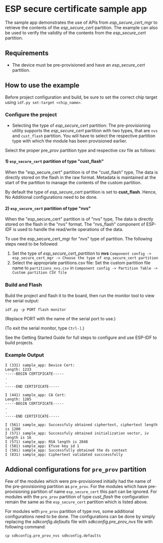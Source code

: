 # ESP secure certificate sample app

The sample app demonstrates the use of APIs from *esp_secure_cert_mgr* to retrieve the contents of the *esp_secure_cert* partition. The example can also be used to verify the validity of the contents from the *esp_secure_cert* partition.

## Requirements
* The device must be pre-provisioned and have an *esp_secure_cert* partition.

## How to use the example
Before project configuration and build, be sure to set the correct chip target using `idf.py set-target <chip_name>`.
### Configure the project

* Selecting the type of *esp_secure_cert* partition:
The pre-provisioning utility supports the *esp_secure_cert* partition with two types, that are `nvs` and `cust_flash` partition.
You will have to select the respective partition type with which the module has been provisioned earlier.

Select the proper pre_prov partition type and respective csv file as follows:
#### 1) `esp_secure_cert` partition of type "cust_flash"
When the "esp_secure_cert" partition is of the "cust_flash" type, The data is directly stored on the flash in the raw format. Metadata is maintained at the start of the partition to manage the contents of the custom partition.

By default the type of *esp_secure_cert* partition is set to **cust_flash**.
Hence, No Additional configurations need to be done.


#### 2) `esp_secure_cert` partition of type "nvs"
When the "esp_secure_cert" partition is of "nvs" type, The data is directly stored on the flash in the "nvs" format. The "nvs_flash" component of ESP-IDF is used to handle the read/write operations of the data.

To use the esp_secure_cert_mgr for "nvs" type of partition. The following steps need to be followed:
1) Set the type of *esp_secure_cert_partition* to **nvs**
`Component config -> esp_secure_cert_mgr -> Choose the type of esp_secure_cert partition`
2) Select the appropriate partitions.csv file:
Set the custom partition file name to `partitions_nvs.csv` in
`Component config -> Partition Table -> Custom partition CSV file`

### Build and Flash

Build the project and flash it to the board, then run the monitor tool to view the serial output:

```
idf.py -p PORT flash monitor
```

(Replace PORT with the name of the serial port to use.)

(To exit the serial monitor, type ``Ctrl-]``.)

See the Getting Started Guide for full steps to configure and use ESP-IDF to build projects.

### Example Output
```
I (331) sample_app: Device Cert:
Length: 1233
-----BEGIN CERTIFICATE-----
.
.
-----END CERTIFICATE-----

I (441) sample_app: CA Cert:
Length: 1285
-----BEGIN CERTIFICATE-----
.
.
-----END CERTIFICATE-----

I (561) sample_app: Successfuly obtained ciphertext, ciphertext length is 1200
I (571) sample_app: Successfuly obtained initialization vector, iv length is 16
I (571) sample_app: RSA length is 2048
I (581) sample_app: Efuse key id 1
I (581) sample_app: Successfully obtained the ds context
I (831) sample_app: Ciphertext validated succcessfully
```

## Addional configurations for `pre_prov` partition
Few of the modules which were pre-provisioned initially had the name of the pre-provisioning partition as `pre_prov`. For the modules which have pre-provisioning partition of name `esp_secure_cert` this part can be ignored.
For modules with the `pre_prov` partition of type *cust_flash* the configuration remain the same as the `esp_secure_cert` partition which is listed above.

For modules with `pre_prov` partition of type *nvs*, some additional configurations need to be done. The configurations can be done by simply replacing the *sdkconfig.defaults* file with *sdkconfig.pre_prov_nvs* file with following command:

```
cp sdkconfig.pre_prov_nvs sdkconfig.defaults
```
